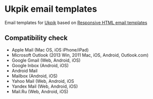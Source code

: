 # Ukpik email templates

Email templates for [Ukpik](https://ukpik.ai) based on [Responsive HTML email templates](https://github.com/konsav/email-templates)

## Сompatibility check

- Apple Mail (Mac OS, iOS iPhone/iPad)
- Microsoft Outlook (2013 Win, 2011 Mac, iOS, Android, Outlook.com)
- Google Gmail (Web, Android, iOS)
- Google Inbox (Android, iOS)
- Android Mail
- Mailbox (Android, iOS)
- Yahoo Mail (Web, Android, iOS
- Yandex Mail (Web, Android, iOS)
- Mail.Ru (Web, Android, iOS)
